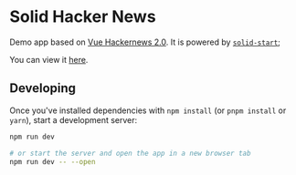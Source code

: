 # Solid Hacker News

Demo app based on [Vue Hackernews 2.0](https://github.com/vuejs/vue-hackernews-2.0). It is powered by [`solid-start`](https://github.com/solidjs/solid-start);

You can view it [here](https://solid-hackernews-edge.netlify.app/).

## Developing

Once you've installed dependencies with `npm install` (or `pnpm install` or `yarn`), start a development server:

```bash
npm run dev

# or start the server and open the app in a new browser tab
npm run dev -- --open
```
